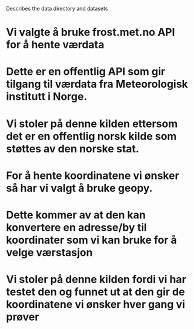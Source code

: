 Describes the data directory and datasets
# Vi valgte å bruke frost.met.no API for å hente værdata
# Dette er en offentlig API som gir tilgang til værdata fra Meteorologisk institutt i Norge.
# Vi stoler på denne kilden ettersom det er en offentlig norsk kilde som støttes av den norske stat.

# For å hente koordinatene vi ønsker så har vi valgt å bruke geopy.
# Dette kommer av at den kan konvertere en adresse/by til koordinater som vi kan bruke for å velge værstasjon
# Vi stoler på denne kilden fordi vi har testet den og funnet ut at den gir de koordinatene vi ønsker hver gang vi prøver